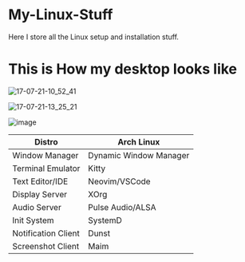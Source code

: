 # My-Linux-Stuff
Here I store all the Linux setup and installation stuff.

# This is How my desktop looks like
![17-07-21-10_52_41](https://user-images.githubusercontent.com/52702259/126026939-0f8f33a0-914c-4308-b40a-e2107933375f.png)

![17-07-21-13_25_21](https://user-images.githubusercontent.com/52702259/126030320-18f79c27-0e54-4d56-a0d7-191874f99663.png)

![image](https://user-images.githubusercontent.com/52702259/152478435-2c68f4d0-eb15-468a-bab8-85b0711fea10.png)


| Distro              | Arch Linux             |
|---------------------|------------------------|
| Window Manager      | Dynamic Window Manager |
| Terminal Emulator   | Kitty                  |
| Text Editor/IDE     | Neovim/VSCode          |
| Display Server      | XOrg                   |
| Audio Server        | Pulse Audio/ALSA       |
| Init System         | SystemD                |
| Notification Client | Dunst                  |
| Screenshot Client   | Maim                   |

